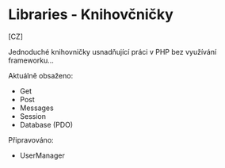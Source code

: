 # Libraries - Knihovčničky

[CZ]

Jednoduché knihovničky usnadňující práci v PHP bez využívání frameworku...

Aktuálně obsaženo:
- Get
- Post
- Messages
- Session
- Database (PDO)

Připravováno:
- UserManager